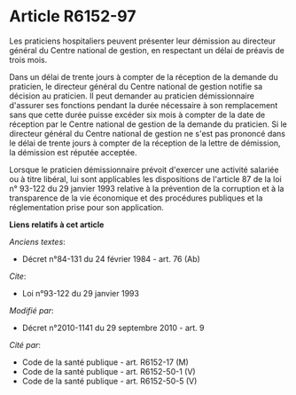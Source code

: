 # Article R6152-97

Les praticiens hospitaliers peuvent présenter leur démission au directeur général du Centre national de gestion, en
respectant un délai de préavis de trois mois. 

Dans un délai de trente jours à compter de la réception de la demande du praticien, le directeur général du Centre national
de gestion notifie sa décision au praticien. Il peut demander au praticien démissionnaire d'assurer ses fonctions pendant la
durée nécessaire à son remplacement sans que cette durée puisse excéder six mois à compter de la date de réception par le
Centre national de gestion de la demande du praticien. Si le directeur général du Centre national de gestion ne s'est pas
prononcé dans le délai de trente jours à compter de la réception de la lettre de démission, la démission est réputée
acceptée. 

Lorsque le praticien démissionnaire prévoit d'exercer une activité salariée ou à titre libéral, lui sont applicables les
dispositions de l'article 87 de la loi n° 93-122 du 29 janvier 1993 relative à la prévention de la corruption et à la
transparence de la vie économique et des procédures publiques et la réglementation prise pour son application.

**Liens relatifs à cet article**

_Anciens textes_:

  - Décret n°84-131 du 24 février 1984 - art. 76 (Ab)

_Cite_:

  - Loi n°93-122 du 29 janvier 1993

_Modifié par_:

  - Décret n°2010-1141 du 29 septembre 2010 - art. 9

_Cité par_:

  - Code de la santé publique - art. R6152-17 (M)
  - Code de la santé publique - art. R6152-50-1 (V)
  - Code de la santé publique - art. R6152-50-5 (V)
